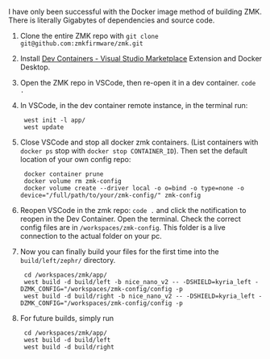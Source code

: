 
I have only been successful with the Docker image method of building ZMK. There is literally Gigabytes of dependencies and source code.

1. Clone the entire ZMK repo with `git clone git@github.com:zmkfirmware/zmk.git`
3. Install [Dev Containers - Visual Studio Marketplace](https://marketplace.visualstudio.com/items?itemName=ms-vscode-remote.remote-containers) Extension and Docker Desktop.
1. Open the ZMK repo in VSCode, then re-open it in a dev container. `code .`
2. In VSCode, in the dev container remote instance, in the terminal run:

		west init -l app/
		west update

4. Close VSCode and stop all docker zmk containers. (List containers with `docker ps` stop with `docker stop CONTAINER_ID`). Then set the default location of your own config repo:

		docker container prune
		docker volume rm zmk-config
		docker volume create --driver local -o o=bind -o type=none -o device="/full/path/to/your/zmk-config/" zmk-config

1. Reopen VSCode in the zmk repo: `code .` and click the notification to reopen in the Dev Container. Open the terminal. Check the correct config files are in `/workspaces/zmk-config`. This folder is a live connection to the actual folder on your pc.
3. Now you can finally build your files for the first time into the `build/left/zephr/` directory.

		cd /workspaces/zmk/app/
		west build -d build/left -b nice_nano_v2 -- -DSHIELD=kyria_left -DZMK_CONFIG="/workspaces/zmk-config/config -p 
		west build -d build/right -b nice_nano_v2 -- -DSHIELD=kyria_left -DZMK_CONFIG="/workspaces/zmk-config/config -p 

4. For future builds, simply run 

		cd /workspaces/zmk/app/
		west build -d build/left
		west build -d build/right


